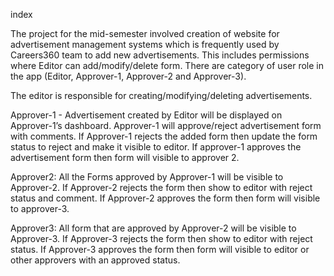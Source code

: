 index

The project for the mid-semester involved creation of website for advertisement management systems which is frequently used by Careers360 team to add new advertisements. This includes permissions where Editor can add/modify/delete form. There are category of user role in the app (Editor, Approver-1, Approver-2 and Approver-3). 

The editor is responsible for creating/modifying/deleting advertisements.

Approver-1 - Advertisement created by Editor will be displayed on Approver-1’s dashboard. Approver-1 will approve/reject advertisement form with comments. If Approver-1 rejects the added form then update the form status to reject and make it visible to editor. If approver-1 approves the advertisement form then form will visible to approver 2.

Approver2:  All the Forms approved by Approver-1 will be visible to Approver-2. If Approver-2 rejects the form then show to editor with reject status and comment. If Approver-2 approves the form then form will visible to approver-3.

Approver3:  All form that are approved by Approver-2 will be visible to Approver-3. If Approver-3 rejects the form then show to editor with reject status. If Approver-3 approves the form then form will visible to editor or other approvers with an approved status.

